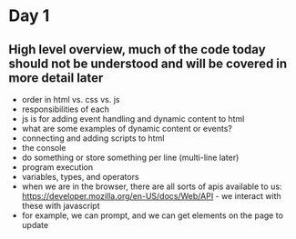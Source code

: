 # Day 1

## High level overview, much of the code today should not be understood and will be covered in more detail later

- order in html vs. css vs. js
- responsibilities of each
- js is for adding event handling and dynamic content to html
- what are some examples of dynamic content or events?
- connecting and adding scripts to html
- the console
- do something or store something per line (multi-line later)
- program execution
- variables, types, and operators
- when we are in the browser, there are all sorts of apis available to us: https://developer.mozilla.org/en-US/docs/Web/API - we interact with these with javascript
- for example, we can prompt, and we can get elements on the page to update

